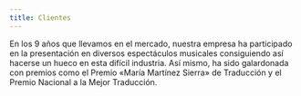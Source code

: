 ```yaml
---
title: Clientes
---
```


En los 9 años que llevamos en el mercado, nuestra empresa ha participado en la presentación en diversos espectáculos musicales consiguiendo así hacerse un hueco en esta difícil industria. Así mismo, ha sido galardonada con premios como   el Premio «María Martínez Sierra» de Traducción y el Premio Nacional a la Mejor Traducción.

